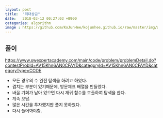 ```yaml
---
layout: post
title:  "최대상금"
date:   2018-03-12 00:27:03 +0900
categories: algorithm
image : https://github.com/KoJunHee/kojunhee.github.io/raw/master/img/algorithm.png
---
```


## 풀이



<https://www.swexpertacademy.com/main/code/problem/problemDetail.do?contestProbId=AV15Khn6AN0CFAYD&categoryId=AV15Khn6AN0CFAYD&categoryType=CODE>

- 모든 경우의 수 완전 탐색을 하려고 하였다.
- 겹치는 부분이 있기때문에, 방문체크 배열을 만들었다.
- 바꿀 기회가 남아 있으면 다시 재귀 함수를 호출하여 탐색을 한다.
- 계속 오답.
- 많은 시간을 투자했지만 풀지 못하였다.
- 다시 풀어봐야함.

